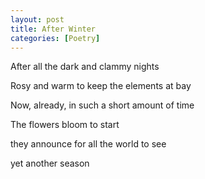 ```yaml
---
layout: post
title: After Winter
categories: [Poetry]
---
```

<p class="has-text-align-center">
  After all the dark and clammy nights
</p>

<p class="has-text-align-center">
  Rosy and warm to keep the elements at bay
</p>

<p class="has-text-align-center">
  Now, already, in such a short amount of time
</p>

<p class="has-text-align-center">
  The flowers bloom to start
</p>

<p class="has-text-align-center">
  they announce for all the world to see
</p>

<p class="has-text-align-center">
  yet another season
</p>